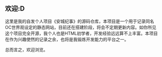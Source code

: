 ## 欢迎:D

这里是我的自发个人项目《安城纪事》的源码仓库，本项目是一个用于记录同名OC世界观设定的静态网站，目前还在搭建阶段，将会不定期更新内容。如你所见这个项目完全开源，我个人也是HTML初学者，开发经验远远算不上丰富。本项目在作为兴趣使然的记录之余，也将是我锻炼开发能力的平台之一。

总而言之，欢迎浏览。
